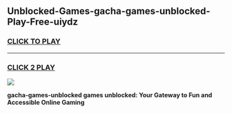 
## Unblocked-Games-gacha-games-unblocked-Play-Free-uiydz
<h3>
<a href="https://premium76.site?title=gacha-games-unblocked&ref=09A">CLICK TO PLAY</a></h3>
<hr>

<h3>
<a href="https://premium76.site?title=gacha-games-unblocked&ref=09A">CLICK 2 PLAY</a>
  
</h3>

<a href="https://premium76.site?title=gacha-games-unblocked&ref=09A"><img src="https://clearcache.store/games.png"></a>


**gacha-games-unblocked games unblocked: Your Gateway to Fun and Accessible Online Gaming**
